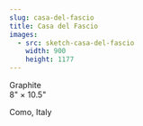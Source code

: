 ```yaml
---
slug: casa-del-fascio
title: Casa del Fascio
images:
  - src: sketch-casa-del-fascio
    width: 900
    height: 1177
---
```

Graphite  
8" × 10.5"

Como, Italy
